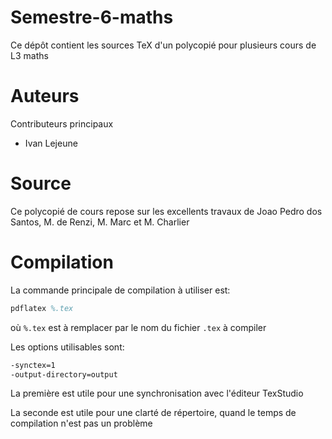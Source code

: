 # Semestre-6-maths


Ce dépôt contient les sources TeX d'un polycopié pour plusieurs cours de L3 maths

# Auteurs

Contributeurs principaux

- Ivan Lejeune

# Source

Ce polycopié de cours repose sur les excellents travaux de Joao Pedro dos Santos, M. de Renzi, M. Marc et M. Charlier

# Compilation

La commande principale de compilation à utiliser est:
```latex
pdflatex %.tex 
```
où `%.tex` est à remplacer par le nom du fichier `.tex` à compiler

Les options utilisables sont:

```latex
-synctex=1
-output-directory=output
```
La première est utile pour une synchronisation avec l'éditeur TexStudio

La seconde est utile pour une clarté de répertoire, quand le temps de compilation n'est pas un problème
